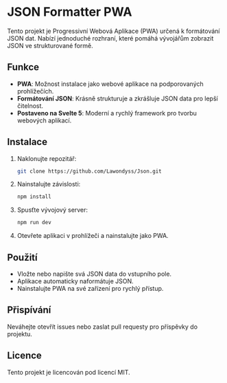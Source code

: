 # JSON Formatter PWA

Tento projekt je Progressivní Webová Aplikace (PWA) určená k formátování JSON dat. Nabízí jednoduché rozhraní, které pomáhá vývojářům zobrazit JSON ve strukturované formě.

## Funkce

- **PWA**: Možnost instalace jako webové aplikace na podporovaných prohlížečích.
- **Formátování JSON**: Krásně strukturuje a zkrášluje JSON data pro lepší čitelnost.
- **Postaveno na Svelte 5**: Moderní a rychlý framework pro tvorbu webových aplikací.

## Instalace

1. Naklonujte repozitář:

    ```bash
    git clone https://github.com/Lawondyss/Json.git
    ```

2. Nainstalujte závislosti:

    ```bash
    npm install
    ```

3. Spusťte vývojový server:

    ```bash
    npm run dev
    ```

4. Otevřete aplikaci v prohlížeči a nainstalujte jako PWA.

## Použití

- Vložte nebo napište svá JSON data do vstupního pole.
- Aplikace automaticky naformátuje JSON.
- Nainstalujte PWA na své zařízení pro rychlý přístup.

## Přispívání

Neváhejte otevřít issues nebo zaslat pull requesty pro příspěvky do projektu.

## Licence

Tento projekt je licencován pod licencí MIT.
